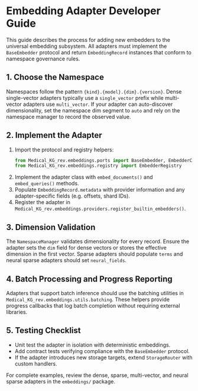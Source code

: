 # Embedding Adapter Developer Guide

This guide describes the process for adding new embedders to the universal embedding subsystem. All adapters must implement the
`BaseEmbedder` protocol and return `EmbeddingRecord` instances that conform to namespace governance rules.

## 1. Choose the Namespace

Namespaces follow the pattern `{kind}.{model}.{dim}.{version}`. Dense single-vector adapters typically use a `single_vector`
prefix while multi-vector adapters use `multi_vector`. If your adapter can auto-discover dimensionality, set the namespace dim
segment to `auto` and rely on the namespace manager to record the observed value.

## 2. Implement the Adapter

1. Import the protocol and registry helpers:
   ```python
   from Medical_KG_rev.embeddings.ports import BaseEmbedder, EmbedderConfig, EmbeddingRecord, EmbeddingRequest
   from Medical_KG_rev.embeddings.registry import EmbedderRegistry
   ```
2. Implement the adapter class with `embed_documents()` and `embed_queries()` methods.
3. Populate `EmbeddingRecord.metadata` with provider information and any adapter-specific fields (e.g. offsets, shard IDs).
4. Register the adapter in `Medical_KG_rev.embeddings.providers.register_builtin_embedders()`.

## 3. Dimension Validation

The `NamespaceManager` validates dimensionality for every record. Ensure the adapter sets the `dim` field for dense vectors or
stores the effective dimension in the first vector. Sparse adapters should populate `terms` and neural sparse adapters should set
`neural_fields`.

## 4. Batch Processing and Progress Reporting

Adapters that support batch inference should use the batching utilities in `Medical_KG_rev.embeddings.utils.batching`. These
helpers provide progress callbacks that log batch completion without requiring external libraries.

## 5. Testing Checklist

- Unit test the adapter in isolation with deterministic embeddings.
- Add contract tests verifying compliance with the `BaseEmbedder` protocol.
- If the adapter introduces new storage targets, extend `StorageRouter` with custom handlers.

For complete examples, review the dense, sparse, multi-vector, and neural sparse adapters in the `embeddings/` package.
